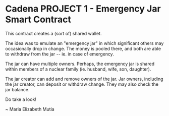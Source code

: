# Cadena PROJECT 1 - Emergency Jar Smart Contract

This contract creates a (sort of) shared wallet.

The idea was to emulate an "emergency jar" in which significant others may occasionally drop in change. The money is pooled there, and both are able to withdraw from the jar -- ie. in case of emergency.

The jar can have multiple owners. Perhaps, the emergency jar is shared within members of a nuclear family (ie. husband, wife, son, daughter).

The jar creator can add and remove owners of the jar. Jar owners, including the jar creator, can deposit or withdraw change. They may also check the jar balance.

Do take a look!

~ Maria Elizabeth Mutia
